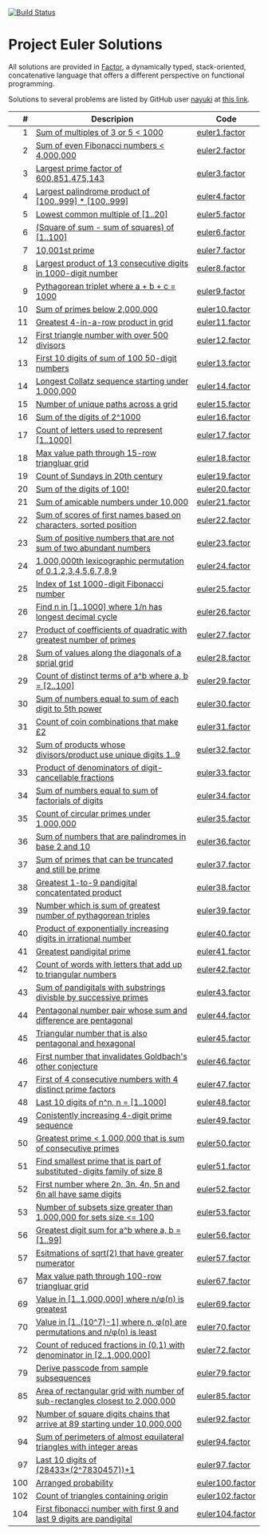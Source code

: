 [![Build Status](https://img.shields.io/github/actions/workflow/status/rkoeninger/euler/ci.yml)](https://github.com/rkoeninger/euler/actions/workflows/ci.yml)

# Project Euler Solutions

All solutions are provided in [Factor](https://factorcode.org/), a dynamically typed, stack-oriented, concatenative language that offers a different perspective on functional programming.

Solutions to several problems are listed by GitHub user [nayuki](https://github.com/nayuki) at [this link](https://github.com/nayuki/Project-Euler-solutions/blob/master/Answers.txt).

| #  | Descripion | Code |
|---:|------------|------|
|  1 | [Sum of multiples of 3 or 5 < 1000](https://projecteuler.net/problem=1) | [euler1.factor](https://github.com/rkoeninger/euler/blob/master/src/euler1/euler1.factor) |
|  2 | [Sum of even Fibonacci numbers < 4,000,000](https://projecteuler.net/problem=2) | [euler2.factor](https://github.com/rkoeninger/euler/blob/master/src/euler2/euler2.factor) |
|  3 | [Largest prime factor of 600,851,475,143](https://projecteuler.net/problem=3) | [euler3.factor](https://github.com/rkoeninger/euler/blob/master/src/euler3/euler3.factor) |
|  4 | [Largest palindrome product of \[100..999\] * \[100..999\]](https://projecteuler.net/problem=4) | [euler4.factor](https://github.com/rkoeninger/euler/blob/master/src/euler4/euler4.factor) |
|  5 | [Lowest common multiple of \[1..20\]](https://projecteuler.net/problem=5) | [euler5.factor](https://github.com/rkoeninger/euler/blob/master/src/euler5/euler5.factor) |
|  6 | [\(Square of sum - sum of squares\) of \[1..100\]](https://projecteuler.net/problem=6) | [euler6.factor](https://github.com/rkoeninger/euler/blob/master/src/euler6/euler6.factor) |
|  7 | [10,001st prime](https://projecteuler.net/problem=7) | [euler7.factor](https://github.com/rkoeninger/euler/blob/master/src/euler7/euler7.factor) |
|  8 | [Largest product of 13 consecutive digits in 1000-digit number](https://projecteuler.net/problem=8) | [euler8.factor](https://github.com/rkoeninger/euler/blob/master/src/euler8/euler8.factor) |
|  9 | [Pythagorean triplet where a + b + c = 1000](https://projecteuler.net/problem=9) | [euler9.factor](https://github.com/rkoeninger/euler/blob/master/src/euler9/euler9.factor) |
| 10 | [Sum of primes below 2,000,000](https://projecteuler.net/problem=10) | [euler10.factor](https://github.com/rkoeninger/euler/blob/master/src/euler10/euler10.factor) |
| 11 | [Greatest 4-in-a-row product in grid](https://projecteuler.net/problem=11) | [euler11.factor](https://github.com/rkoeninger/euler/blob/master/src/euler11/euler11.factor) |
| 12 | [First triangle number with over 500 divisors](https://projecteuler.net/problem=12) | [euler12.factor](https://github.com/rkoeninger/euler/blob/master/src/euler12/euler12.factor) |
| 13 | [First 10 digits of sum of 100 50-digit numbers](https://projecteuler.net/problem=13) | [euler13.factor](https://github.com/rkoeninger/euler/blob/master/src/euler13/euler13.factor) |
| 14 | [Longest Collatz sequence starting under 1,000,000](https://projecteuler.net/problem=14) | [euler14.factor](https://github.com/rkoeninger/euler/blob/master/src/euler14/euler14.factor) |
| 15 | [Number of unique paths across a grid](https://projecteuler.net/problem=15) | [euler15.factor](https://github.com/rkoeninger/euler/blob/master/src/euler15/euler15.factor) |
| 16 | [Sum of the digits of 2^1000](https://projecteuler.net/problem=16) | [euler16.factor](https://github.com/rkoeninger/euler/blob/master/src/euler16/euler16.factor) |
| 17 | [Count of letters used to represent \[1..1000\]](https://projecteuler.net/problem=17) | [euler17.factor](https://github.com/rkoeninger/euler/blob/master/src/euler17/euler17.factor) |
| 18 | [Max value path through 15-row triangluar grid](https://projecteuler.net/problem=18) | [euler18.factor](https://github.com/rkoeninger/euler/blob/master/src/euler18/euler18.factor) |
| 19 | [Count of Sundays in 20th century](https://projecteuler.net/problem=19) | [euler19.factor](https://github.com/rkoeninger/euler/blob/master/src/euler19/euler19.factor) |
| 20 | [Sum of the digits of 100!](https://projecteuler.net/problem=20) | [euler20.factor](https://github.com/rkoeninger/euler/blob/master/src/euler20/euler20.factor) |
| 21 | [Sum of amicable numbers under 10,000](https://projecteuler.net/problem=21) | [euler21.factor](https://github.com/rkoeninger/euler/blob/master/src/euler21/euler21.factor) |
| 22 | [Sum of scores of first names based on characters, sorted position](https://projecteuler.net/problem=22) | [euler22.factor](https://github.com/rkoeninger/euler/blob/master/src/euler22/euler22.factor) |
| 23 | [Sum of positive numbers that are not sum of two abundant numbers](https://projecteuler.net/problem=23) | [euler23.factor](https://github.com/rkoeninger/euler/blob/master/src/euler23/euler23.factor) |
| 24 | [1,000,000th lexicographic permutation of 0,1,2,3,4,5,6,7,8,9](https://projecteuler.net/problem=24) | [euler24.factor](https://github.com/rkoeninger/euler/blob/master/src/euler24/euler24.factor) |
| 25 | [Index of 1st 1000-digit Fibonacci number](https://projecteuler.net/problem=25) | [euler25.factor](https://github.com/rkoeninger/euler/blob/master/src/euler25/euler25.factor) |
| 26 | [Find n in \[1..1000\] where 1/n has longest decimal cycle](https://projecteuler.net/problem=26) | [euler26.factor](https://github.com/rkoeninger/euler/blob/master/src/euler26/euler26.factor) |
| 27 | [Product of coefficients of quadratic with greatest number of primes](https://projecteuler.net/problem=27) | [euler27.factor](https://github.com/rkoeninger/euler/blob/master/src/euler27/euler27.factor) |
| 28 | [Sum of values along the diagonals of a sprial grid](https://projecteuler.net/problem=28) | [euler28.factor](https://github.com/rkoeninger/euler/blob/master/src/euler28/euler28.factor) |
| 29 | [Count of distinct terms of a^b where a, b = \[2..100\]](https://projecteuler.net/problem=29) | [euler29.factor](https://github.com/rkoeninger/euler/blob/master/src/euler29/euler29.factor) |
| 30 | [Sum of numbers equal to sum of each digit to 5th power](https://projecteuler.net/problem=30) | [euler30.factor](https://github.com/rkoeninger/euler/blob/master/src/euler30/euler30.factor) |
| 31 | [Count of coin combinations that make £2](https://projecteuler.net/problem=31) | [euler31.factor](https://github.com/rkoeninger/euler/blob/master/src/euler31/euler31.factor) |
| 32 | [Sum of products whose divisors/product use unique digits 1..9](https://projecteuler.net/problem=32) | [euler32.factor](https://github.com/rkoeninger/euler/blob/master/src/euler32/euler32.factor) |
| 33 | [Product of denominators of digit-cancellable fractions](https://projecteuler.net/problem=33) | [euler33.factor](https://github.com/rkoeninger/euler/blob/master/src/euler33/euler33.factor) |
| 34 | [Sum of numbers equal to sum of factorials of digits](https://projecteuler.net/problem=34) | [euler34.factor](https://github.com/rkoeninger/euler/blob/master/src/euler34/euler34.factor) |
| 35 | [Count of circular primes under 1,000,000](https://projecteuler.net/problem=35) | [euler35.factor](https://github.com/rkoeninger/euler/blob/master/src/euler35/euler35.factor) |
| 36 | [Sum of numbers that are palindromes in base 2 and 10](https://projecteuler.net/problem=36) | [euler36.factor](https://github.com/rkoeninger/euler/blob/master/src/euler36/euler36.factor) |
| 37 | [Sum of primes that can be truncated and still be prime](https://projecteuler.net/problem=37) | [euler37.factor](https://github.com/rkoeninger/euler/blob/master/src/euler37/euler37.factor) |
| 38 | [Greatest 1-to-9 pandigital concatentated product](https://projecteuler.net/problem=38) | [euler38.factor](https://github.com/rkoeninger/euler/blob/master/src/euler38/euler38.factor) |
| 39 | [Number which is sum of greatest number of pythagorean triples](https://projecteuler.net/problem=39) | [euler39.factor](https://github.com/rkoeninger/euler/blob/master/src/euler39/euler39.factor) |
| 40 | [Product of exponentially increasing digits in irrational number](https://projecteuler.net/problem=40) | [euler40.factor](https://github.com/rkoeninger/euler/blob/master/src/euler40/euler40.factor) |
| 41 | [Greatest pandigital prime](https://projecteuler.net/problem=41) | [euler41.factor](https://github.com/rkoeninger/euler/blob/master/src/euler41/euler41.factor) |
| 42 | [Count of words with letters that add up to triangular numbers](https://projecteuler.net/problem=42) | [euler42.factor](https://github.com/rkoeninger/euler/blob/master/src/euler42/euler42.factor) |
| 43 | [Sum of pandigitals with substrings divisble by successive primes](https://projecteuler.net/problem=43) | [euler43.factor](https://github.com/rkoeninger/euler/blob/master/src/euler43/euler43.factor) |
| 44 | [Pentagonal number pair whose sum and difference are pentagonal](https://projecteuler.net/problem=44) | [euler44.factor](https://github.com/rkoeninger/euler/blob/master/src/euler44/euler44.factor) |
| 45 | [Triangular number that is also pentagonal and hexagonal](https://projecteuler.net/problem=45) | [euler45.factor](https://github.com/rkoeninger/euler/blob/master/src/euler45/euler45.factor) |
| 46 | [First number that invalidates Goldbach's other conjecture](https://projecteuler.net/problem=46) | [euler46.factor](https://github.com/rkoeninger/euler/blob/master/src/euler46/euler46.factor) |
| 47 | [First of 4 consecutive numbers with 4 distinct prime factors](https://projecteuler.net/problem=47) | [euler47.factor](https://github.com/rkoeninger/euler/blob/master/src/euler47/euler47.factor) |
| 48 | [Last 10 digits of n^n, n = \[1..1000\]](https://projecteuler.net/problem=48) | [euler48.factor](https://github.com/rkoeninger/euler/blob/master/src/euler48/euler48.factor) |
| 49 | [Conistently increasing 4-digit prime sequence](https://projecteuler.net/problem=49) | [euler49.factor](https://github.com/rkoeninger/euler/blob/master/src/euler49/euler49.factor) |
| 50 | [Greatest prime < 1,000,000 that is sum of consecutive primes](https://projecteuler.net/problem=50) | [euler50.factor](https://github.com/rkoeninger/euler/blob/master/src/euler50/euler50.factor) |
| 51 | [Find smallest prime that is part of substituted-digits family of size 8](https://projecteuler.net/problem=51) | [euler51.factor](https://github.com/rkoeninger/euler/blob/master/src/euler51/euler51.factor) |
| 52 | [First number where 2n, 3n, 4n, 5n and 6n all have same digits](https://projecteuler.net/problem=52) | [euler52.factor](https://github.com/rkoeninger/euler/blob/master/src/euler52/euler52.factor) |
| 53 | [Number of subsets size greater than 1,000,000 for sets size <= 100](https://projecteuler.net/problem=53) | [euler53.factor](https://github.com/rkoeninger/euler/blob/master/src/euler53/euler53.factor) |
| 56 | [Greatest digit sum for a^b where a, b = \[1..99\]](https://projecteuler.net/problem=56) | [euler56.factor](https://github.com/rkoeninger/euler/blob/master/src/euler56/euler56.factor) |
| 57 | [Esitmations of sqrt(2) that have greater numerator](https://projecteuler.net/problem=57) | [euler57.factor](https://github.com/rkoeninger/euler/blob/master/src/euler57/euler57.factor) |
| 67 | [Max value path through 100-row triangluar grid](https://projecteuler.net/problem=67) | [euler67.factor](https://github.com/rkoeninger/euler/blob/master/src/euler67/euler67.factor) |
| 69 | [Value in \[1..1,000,000\] where n/φ(n) is greatest](https://projecteuler.net/problem=69) | [euler69.factor](https://github.com/rkoeninger/euler/blob/master/src/euler69/euler69.factor) |
| 70 | [Value in \[1..(10^7)-1\] where n, φ(n) are permutations and n/φ(n) is least](https://projecteuler.net/problem=70) | [euler70.factor](https://github.com/rkoeninger/euler/blob/master/src/euler70/euler70.factor) |
| 72 | [Count of reduced fractions in \(0,1\) with denominator in \[2..1,000,000\]](https://projecteuler.net/problem=72) | [euler72.factor](https://github.com/rkoeninger/euler/blob/master/src/euler72/euler72.factor) |
| 79 | [Derive passcode from sample subsequences](https://projecteuler.net/problem=79) | [euler79.factor](https://github.com/rkoeninger/euler/blob/master/src/euler79/euler79.factor) |
| 85 | [Area of rectangular grid with number of sub-rectangles closest to 2,000,000](https://projecteuler.net/problem=85) | [euler85.factor](https://github.com/rkoeninger/euler/blob/master/src/euler85/euler85.factor) |
| 92 | [Number of square digits chains that arrive at 89 starting under 10,000,000](https://projecteuler.net/problem=92) | [euler92.factor](https://github.com/rkoeninger/euler/blob/master/src/euler92/euler92.factor) |
| 94 | [Sum of perimeters of almost equilateral triangles with integer areas](https://projecteuler.net/problem=94) | [euler94.factor](https://github.com/rkoeninger/euler/blob/master/src/euler94/euler94.factor) |
| 97 | [Last 10 digits of (28433×(2^7830457))+1](https://projecteuler.net/problem=97) | [euler97.factor](https://github.com/rkoeninger/euler/blob/master/src/euler97/euler97.factor) |
| 100 | [Arranged probability](https://projecteuler.net/problem=100) | [euler100.factor](https://github.com/rkoeninger/euler/blob/master/src/euler100/euler100.factor) |
| 102 | [Count of triangles containing origin](https://projecteuler.net/problem=102) | [euler102.factor](https://github.com/rkoeninger/euler/blob/master/src/euler102/euler102.factor) |
| 104 | [First fibonacci number with first 9 and last 9 digits are pandigital](https://projecteuler.net/problem=104) | [euler104.factor](https://github.com/rkoeninger/euler/blob/master/src/euler104/euler104.factor) |
